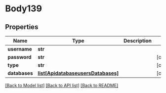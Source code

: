 # Body139

## Properties
Name | Type | Description | Notes
------------ | ------------- | ------------- | -------------
**username** | **str** |  | 
**password** | **str** |  | [optional] 
**type** | **str** |  | [optional] 
**databases** | [**list[ApidatabaseusersDatabases]**](ApidatabaseusersDatabases.md) |  | [optional] 

[[Back to Model list]](../README.md#documentation-for-models) [[Back to API list]](../README.md#documentation-for-api-endpoints) [[Back to README]](../README.md)

